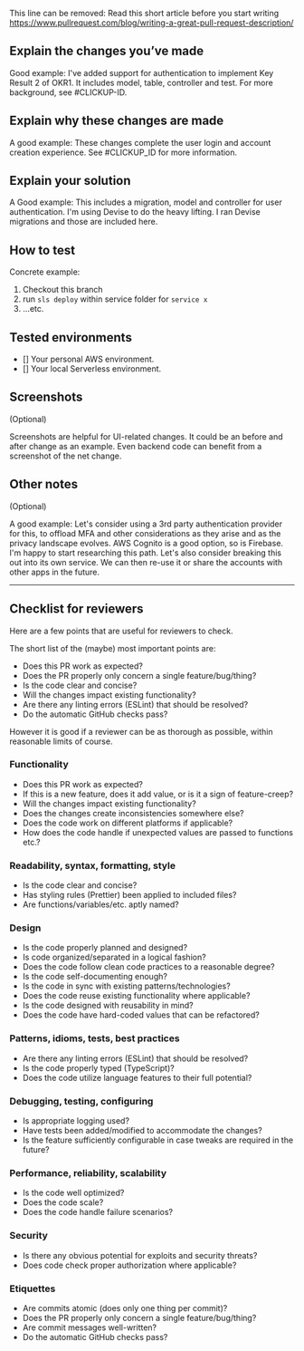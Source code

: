 This line can be removed: Read this short article before you start writing https://www.pullrequest.com/blog/writing-a-great-pull-request-description/

## Explain the changes you’ve made

Good example:
I've added support for authentication to implement Key Result 2 of OKR1. It includes
model, table, controller and test. For more background, see #CLICKUP-ID.

## Explain why these changes are made

A good example:
These changes complete the user login and account creation experience. See #CLICKUP_ID for more information.

## Explain your solution

A Good example:
This includes a migration, model and controller for user authentication.
I'm using Devise to do the heavy lifting. I ran Devise migrations and those are included here.

## How to test

Concrete example:

1. Checkout this branch
2. run `sls deploy` within service folder for `service x`
3. ...etc.

## Tested environments

- [] Your personal AWS environment.
- [] Your local Serverless environment.

## Screenshots

(Optional)

Screenshots are helpful for UI-related changes. It could be an before and after change as an example.
Even backend code can benefit from a screenshot of the net change.

## Other notes

(Optional)

A good example:
Let's consider using a 3rd party authentication provider for this, to offload MFA and other considerations as they arise and as the privacy landscape evolves.
AWS Cognito is a good option, so is Firebase. I'm happy to start researching this path. Let's also consider breaking this out into its own service.
We can then re-use it or share the accounts with other apps in the future.

---

## Checklist for reviewers

Here are a few points that are useful for reviewers to check.

The short list of the (maybe) most important points are:

- Does this PR work as expected?
- Does the PR properly only concern a single feature/bug/thing?
- Is the code clear and concise?
- Will the changes impact existing functionality?
- Are there any linting errors (ESLint) that should be resolved?
- Do the automatic GitHub checks pass?

However it is good if a reviewer can be as thorough as possible,
within reasonable limits of course.

### Functionality

- Does this PR work as expected?
- If this is a new feature, does it add value, or is it a sign of feature-creep?
- Will the changes impact existing functionality?
- Does the changes create inconsistencies somewhere else?
- Does the code work on different platforms if applicable?
- How does the code handle if unexpected values are passed to functions etc.?

### Readability, syntax, formatting, style

- Is the code clear and concise?
- Has styling rules (Prettier) been applied to included files?
- Are functions/variables/etc. aptly named?

### Design

- Is the code properly planned and designed?
- Is code organized/separated in a logical fashion?
- Does the code follow clean code practices to a reasonable degree?
- Is the code self-documenting enough?
- Is the code in sync with existing patterns/technologies?
- Does the code reuse existing functionality where applicable?
- Is the code designed with reusability in mind?
- Does the code have hard-coded values that can be refactored?

### Patterns, idioms, tests, best practices

- Are there any linting errors (ESLint) that should be resolved?
- Is the code properly typed (TypeScript)?
- Does the code utilize language features to their full potential?

### Debugging, testing, configuring

- Is appropriate logging used?
- Have tests been added/modified to accommodate the changes?
- Is the feature sufficiently configurable in case tweaks are required in the future?

### Performance, reliability, scalability

- Is the code well optimized?
- Does the code scale?
- Does the code handle failure scenarios?

### Security

- Is there any obvious potential for exploits and security threats?
- Does code check proper authorization where applicable?

### Etiquettes

- Are commits atomic (does only one thing per commit)?
- Does the PR properly only concern a single feature/bug/thing?
- Are commit messages well-written?
- Do the automatic GitHub checks pass?
